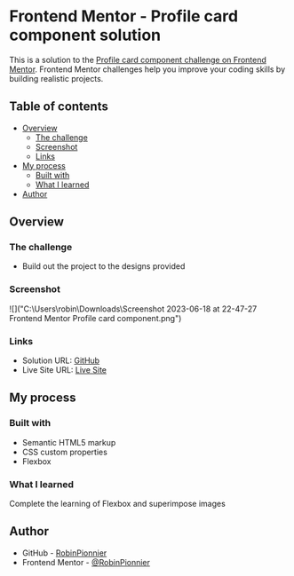 # Frontend Mentor - Profile card component solution

This is a solution to the [Profile card component challenge on Frontend Mentor](https://www.frontendmentor.io/challenges/profile-card-component-cfArpWshJ). Frontend Mentor challenges help you improve your coding skills by building realistic projects. 

## Table of contents

- [Overview](#overview)
  - [The challenge](#the-challenge)
  - [Screenshot](#screenshot)
  - [Links](#links)
- [My process](#my-process)
  - [Built with](#built-with)
  - [What I learned](#what-i-learned)
- [Author](#author)


## Overview

### The challenge

- Build out the project to the designs provided

### Screenshot

![]("C:\Users\robin\Downloads\Screenshot 2023-06-18 at 22-47-27 Frontend Mentor Profile card component.png")

### Links

- Solution URL: [GitHub](https://github.com/RobinPionnier/Profile-card-component)
- Live Site URL: [Live Site](https://robinpionnier.github.io/Profile-card-component/)

## My process

### Built with

- Semantic HTML5 markup
- CSS custom properties
- Flexbox


### What I learned

Complete the learning of Flexbox and superimpose images

## Author

- GitHub - [RobinPionnier](https://github.com/RobinPionnier)
- Frontend Mentor - [@RobinPionnier](https://www.frontendmentor.io/profile/RobinPionnier)


